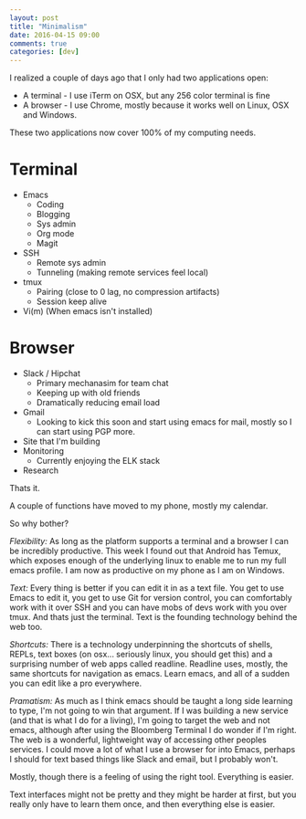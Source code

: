 ```yaml
---
layout: post
title: "Minimalism"
date: 2016-04-15 09:00
comments: true
categories: [dev]
---
```


I realized a couple of days ago that I only had two applications open:

* A terminal - I use iTerm on OSX, but any 256 color terminal is fine
* A browser - I use Chrome, mostly because it works well on Linux, OSX
  and Windows. 

<!-- more -->

These two applications now cover 100% of my computing needs.

# Terminal
* Emacs
  * Coding
  * Blogging
  * Sys admin
  * Org mode
  * Magit 
* SSH
  * Remote sys admin
  * Tunneling (making remote services feel local)
* tmux
  * Pairing (close to 0 lag, no compression artifacts)
  * Session keep alive
* Vi(m) (When emacs isn't installed)

# Browser
* Slack / Hipchat 
  * Primary mechanasim for team chat
  * Keeping up with old friends
  * Dramatically reducing email load
* Gmail
  * Looking to kick this soon and start using emacs for mail, mostly so
I can start using PGP more.
* Site that I'm building 
* Monitoring
  * Currently enjoying the ELK stack
* Research

Thats it. 

A couple of functions have moved to my phone, mostly my calendar.

So why bother?

*Flexibility:* As long as the platform supports a terminal and a browser
I can be incredibly productive. This week I found out that Android has
Temux, which exposes enough of the underlying linux to enable me to
run my full emacs profile. I am now as productive on my phone as I am
on Windows. 

*Text:* Every thing is better if you can edit it in as a text file. You
get to use Emacs to edit it, you get to use Git for version control,
you can comfortably work with it over SSH and you can have mobs of
devs work with you over tmux. And thats just the terminal. Text is the
founding technology behind the web too.

*Shortcuts:* There is a technology underpinning the shortcuts of shells,
REPLs, text boxes (on osx... seriously linux, you should get this) and
a surprising number of web apps called readline. Readline uses, mostly,
the same shortcuts for navigation as emacs. Learn emacs, and all of a
sudden you can edit like a pro everywhere.

*Pramatism:* As much as I think emacs should be taught a long side
learning to type, I'm not going to win that argument. If I was
building a new service (and that is what I do for a living), I'm going
to target the web and not emacs, although after using the Bloomberg
Terminal I do wonder if I'm right. The web is a wonderful, lightweight
way of accessing other peoples services. I could move a lot of what I
use a browser for into Emacs, perhaps I should for text based things
like Slack and email, but I probably won't.

Mostly, though there is a feeling of using the right tool. Everything
is easier. 

Text interfaces might not be pretty and they might be harder at first,
but you really only have to learn them once, and then everything else
is easier. 
